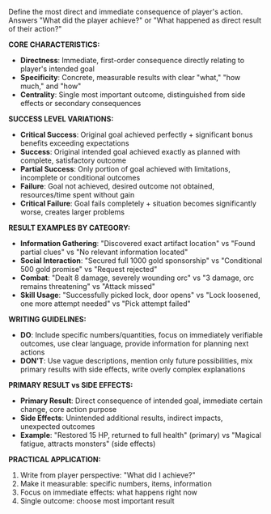 Define the most direct and immediate consequence of player's action. Answers "What did the player achieve?" or "What happened as direct result of their action?"

**CORE CHARACTERISTICS:**
- **Directness**: Immediate, first-order consequence directly relating to player's intended goal
- **Specificity**: Concrete, measurable results with clear "what," "how much," and "how"
- **Centrality**: Single most important outcome, distinguished from side effects or secondary consequences

**SUCCESS LEVEL VARIATIONS:**
- **Critical Success**: Original goal achieved perfectly + significant bonus benefits exceeding expectations
- **Success**: Original intended goal achieved exactly as planned with complete, satisfactory outcome
- **Partial Success**: Only portion of goal achieved with limitations, incomplete or conditional outcomes
- **Failure**: Goal not achieved, desired outcome not obtained, resources/time spent without gain
- **Critical Failure**: Goal fails completely + situation becomes significantly worse, creates larger problems

**RESULT EXAMPLES BY CATEGORY:**
- **Information Gathering**: "Discovered exact artifact location" vs "Found partial clues" vs "No relevant information located"
- **Social Interaction**: "Secured full 1000 gold sponsorship" vs "Conditional 500 gold promise" vs "Request rejected"
- **Combat**: "Dealt 8 damage, severely wounding orc" vs "3 damage, orc remains threatening" vs "Attack missed"
- **Skill Usage**: "Successfully picked lock, door opens" vs "Lock loosened, one more attempt needed" vs "Pick attempt failed"

**WRITING GUIDELINES:**
- **DO**: Include specific numbers/quantities, focus on immediately verifiable outcomes, use clear language, provide information for planning next actions
- **DON'T**: Use vague descriptions, mention only future possibilities, mix primary results with side effects, write overly complex explanations

**PRIMARY RESULT vs SIDE EFFECTS:**
- **Primary Result**: Direct consequence of intended goal, immediate certain change, core action purpose
- **Side Effects**: Unintended additional results, indirect impacts, unexpected outcomes
- **Example**: "Restored 15 HP, returned to full health" (primary) vs "Magical fatigue, attracts monsters" (side effects)

**PRACTICAL APPLICATION:**
1. Write from player perspective: "What did I achieve?"
2. Make it measurable: specific numbers, items, information
3. Focus on immediate effects: what happens right now
4. Single outcome: choose most important result